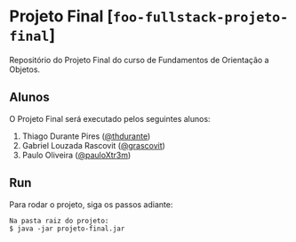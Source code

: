 # Projeto Final [`foo-fullstack-projeto-final`]
Repositório do Projeto Final do curso de Fundamentos de Orientação a Objetos.

## Alunos
O Projeto Final será executado pelos seguintes alunos:
1. Thiago Durante Pires ([@thdurante](https://github.com/thdurante))
2. Gabriel Louzada Rascovit ([@grascovit](https://github.com/grascovit))
3. Paulo Oliveira ([@pauloXtr3m](https://github.com/pauloXtr3m))

## Run
Para rodar o projeto, siga os passos adiante:
```
Na pasta raiz do projeto:
$ java -jar projeto-final.jar
```
